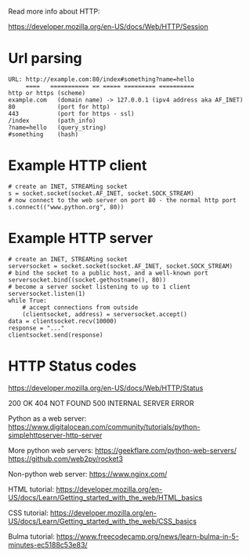 Read more info about HTTP:

https://developer.mozilla.org/en-US/docs/Web/HTTP/Session

# Url parsing

    URL: http://example.com:80/index#something?name=hello
         ====   =========== == ===== ========= ==========
    http or https (scheme)
    example.com   (domain name) -> 127.0.0.1 (ipv4 address aka AF_INET)
    80            (port for http)
    443           (port for https - ssl)
    /index        (path_info)
    ?name=hello   (query_string)
    #something    (hash)

# Example HTTP client

    # create an INET, STREAMing socket
    s = socket.socket(socket.AF_INET, socket.SOCK_STREAM)
    # now connect to the web server on port 80 - the normal http port
    s.connect(("www.python.org", 80))

# Example HTTP server

    # create an INET, STREAMing socket
    serversocket = socket.socket(socket.AF_INET, socket.SOCK_STREAM)
    # bind the socket to a public host, and a well-known port
    serversocket.bind((socket.gethostname(), 80))
    # become a server socket listening to up to 1 client
    serversocket.listen(1)
    while True:
        # accept connections from outside
        (clientsocket, address) = serversocket.accept()
	data = clientsocket.recv(10000)
	response = "..."
	clientsocket.send(response)	

# HTTP Status codes

https://developer.mozilla.org/en-US/docs/Web/HTTP/Status

200 OK
404 NOT FOUND
500 INTERNAL SERVER ERROR

Python as a web server:
https://www.digitalocean.com/community/tutorials/python-simplehttpserver-http-server

More python web servers:
https://geekflare.com/python-web-servers/
https://github.com/web2py/rocket3

Non-python web server:
https://www.nginx.com/

HTML tutorial: https://developer.mozilla.org/en-US/docs/Learn/Getting_started_with_the_web/HTML_basics 

CSS tutorial: https://developer.mozilla.org/en-US/docs/Learn/Getting_started_with_the_web/CSS_basics

Bulma tutorial: https://www.freecodecamp.org/news/learn-bulma-in-5-minutes-ec5188c53e83/